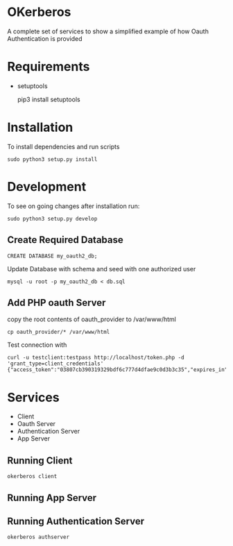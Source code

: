 # OKerberos
A complete set of services to show a simplified example of how Oauth Authentication
is provided

# Requirements

 - setuptools


    pip3 install setuptools



# Installation
 To install dependencies and run scripts

    sudo python3 setup.py install
   # Development
   To see on going changes after installation run:


    sudo python3 setup.py develop

## Create Required Database

    CREATE DATABASE my_oauth2_db;

Update Database with schema and seed with one authorized user

    mysql -u root -p my_oauth2_db < db.sql

## Add PHP oauth Server

copy the root contents of oauth_provider to /var/www/html

    cp oauth_provider/* /var/www/html

Test connection with

    curl -u testclient:testpass http://localhost/token.php -d 'grant_type=client_credentials'
    {"access_token":"03807cb390319329bdf6c777d4dfae9c0d3b3c35","expires_in":3600,"token_type":"bearer","scope":null}

# Services

 - Client
 - Oauth Server
 - Authentication Server
 - App Server

## Running Client


    okerberos client


## Running App Server

## Running Authentication Server


    okerberos authserver
